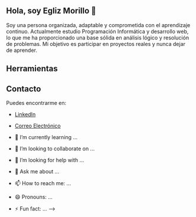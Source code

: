 ## Hola, soy Egliz Morillo 👋

Soy una persona organizada, adaptable y
comprometida con el aprendizaje continuo.
Actualmente estudio Programación Informática y desarrollo web, lo que
me ha proporcionado una base sólida en análisis lógico
y resolución de problemas.
Mi objetivo es participar en proyectos reales y nunca dejar de aprender.

## Herramientas



## Contacto
Puedes encontrarme en:
- [LinkedIn](www.linkedin.com/in/egliz-morillo-50795b209)
- [Correo Electrónico](mailto:egliz3010@gmail.com)

- 🌱 I’m currently learning ...
- 👯 I’m looking to collaborate on ...
- 🤔 I’m looking for help with ...
- 💬 Ask me about ...
- 📫 How to reach me: ...
- 😄 Pronouns: ...
- ⚡ Fun fact: ...
-->
